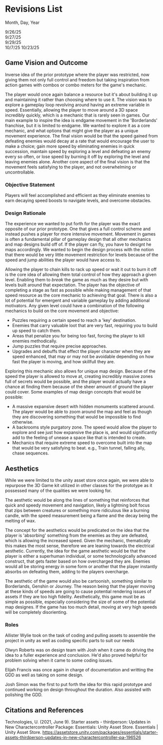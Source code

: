 # Revisions List  

Month, Day, Year  

9/26/25  
9/27/25  
9/29/25  
10/7/25
10/23/25

## Game Vision and Outcome
Inverse idea of the prior prototype where the player was restricted, now giving them not only full control and freedom but taking inspiration from action games with combos or combo meters for the game's mechanic.  

The player would once again balance a resource but it's about building it up and maintaining it rather than choosing where to use it. The vision was to explore a gameplay loop revolving around having an extreme variable in speed. Essentially, allowing the player to move around a 3D space incredibly quickly, which is a mechanic that is rarely seen in games. Our main example to inspire the idea is endgame movement in the 'Borderlands' franchise, but it is limited to endgame. We wanted to explore it as a core mechanic, and what options that might give the player as a unique movement experience. The final vision would be that the speed gained from defeating enemies would decay at a rate that would encourage the user to make a choice; gain more speed by eliminating enemies in quick succession, maintain speed by exploring a level and defeating an enemy every so often, or lose speed by burning it off by exploring the level and leaving enemies alone. Another core aspect of the final vision is that the movement feels satisfying to the player, and not overwhelming or uncontrollable.  


### Objective Statement  
Players will feel accomplished and efficient as they eliminate enemies to earn decaying speed boosts to navigate levels, and overcome obstacles.  


### Design Rationale  

The experience we wanted to put forth for the player was the exact opposite of our prior prototype. One that gives a full control scheme and instead pushes a player for more intensive movement. Movement in games is often a fundamental pillar of gameplay design that all other mechanics and map designs build off of. If the player can fly, you have to designt he maps accordingly. We wanted to begin the design process with the notion that there would be very little movement restriction for levels because of the speed and jump abilities the player would have access to.

Allowing the player to chain kills to rack up speed or wait it out to burn it off is the core idea of allowing them total control of how they approach a given level. Enabling them to *break* the game as much as they desire but with levels built around that expectation. The player has the objective of completing a stage as fast as possible while making management of that speed resource as the core mechanic to achieving that goal. There is also a lot of potential for emergent and variable gameplay by adding additional motivators. Any given level could have a combination of the following mechanics to build on the core movement and objective:

- Puzzles requiring a certain speed to reach a 'key' destination.
- Enemies that carry valuable loot that are very fast, requiring you to build up speed to catch them.
- Areas that penalize you for being too fast, forcing the player to kill enemies methodically.
- Jump puzzles that require precise approaches.
- Upgrades and debuffs that effect the player character when they are speed enhanced, that may or may not be avoidable depending on how fast the player is moving, and how skillfull they are.

Exploring this mechanic also allows for unique map design. Because of the speed the player is allowed to move at, creating incredibly massive zones full of secrets would be possible, and the player would actually have a chance at finding them because of the sheer amount of ground the player could cover. Some examples of map design concepts that would be possible:

- A massive expansive desert with hidden monuments scattered around. The player would be able to zoom around the map and feel as though they are discovering something that would be impossible to find otherwise.
- A backrooms style purgatory zone. The speed would allow the player to explore and see just how expansive the place is, and would significantly add to the feeling of unease a space like that is intended to create.
- Mechanics that require extreme speed to overcome built into the map that would be very satisfying to beat. e.g., Train tunnel, falling ally, chase sequences.  

## Aesthetics  
While we were limited to the unity asset store once again, we were able to repurpose the 3D Game kit utilized in other classes for the prototype as it possessed many of the qualities we were looking for.  

The aesthetic would be along the lines of something that reinforces that quick and speedy movement and navigation, likely a lightning bolt focus that zips between creatures or something more ridiculous like a burning candle, with the speed measurement being a flame and the decay being the melting of wax.

The concept for the aesthetics would be predicated on the idea that the player is 'absorbing' something from the enemies as they are defeated, which is allowing the increased speed. Given the mechanic, thematically this makes the most sense, therefore we are leaning towards the electrical aesthetic. Currently, the idea for the game aesthetic would be that the player is either a superhuman individual, or some technologically advanced construct, that gets faster based on how overcharged they are. Enemies would all be storing energy in some form or another that the player instantly absorbs on defeating them, adding to the players overcharge.

The aesthetic of the game would also be cartoonish, something similar to Borderlands, Genshin or Journey. The reason being that the player moving at these kinds of speeds are going to cause potential rendering issues of assets if they are too high fidelity. Aesthetically, this game must be as simple as possible, especially considering the size of some of the potential map designes. If the game has too much detail, moving at very high speeds will be completely disorienting.


### Roles  
 
Allister Wylie took on the task of coding and pulling assets to assemble the project in unity as well as coding specific parts to suit our needs

Olwyn Roberts was on design team with Josh when it came do driving the idea to a fuller experience and conclusion. He'd also proved helpful for problem solving when it came to some coding issues.  

Elijah Francis was once again in charge of documentation and writting the GDD as well as taking on some design. 

Josh Simon was the first to put forth the idea for this rapid prototype and continued working on design throughout the duration. Also assisted with polishing the GDD.

## Citations and References  

Technologies, U. (2021, June 9). Starter assets - thirdperson: Updates in New Charactercontroller Package: Essentials: Unity Asset Store. Essentials | Unity Asset Store. https://assetstore.unity.com/packages/essentials/starter-assets-thirdperson-updates-in-new-charactercontroller-pa-196526 
